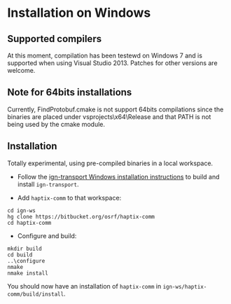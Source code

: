 # Installation on Windows

## Supported compilers

At this moment, compilation has been testewd on Windows 7 and is supported
when using Visual Studio 2013. Patches for other versions are welcome.

## Note for 64bits installations

Currently, FindProtobuf.cmake is not support 64bits compilations since the
binaries are placed under vsprojects\x64\Release and that PATH is not being
used by the cmake module.

## Installation

Totally experimental, using pre-compiled binaries in a local workspace.

* Follow the [ign-transport Windows installation
instructions](https://bitbucket.org/ignitionrobotics/ign-transport/src/default/INSTALL_WIN32.md?at=win_support)
to build and install `ign-transport`.

* Add `haptix-comm` to that workspace:
~~~~
cd ign-ws
hg clone https://bitbucket.org/osrf/haptix-comm
cd haptix-comm
~~~~
    
* Configure and build:
~~~~
mkdir build
cd build
..\configure
nmake
nmake install
~~~~

You should now have an installation of `haptix-comm` in `ign-ws/haptix-comm/build/install`.
